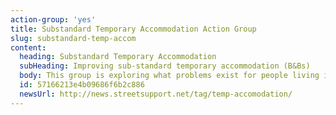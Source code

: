```yaml
---
action-group: 'yes'
title: Substandard Temporary Accommodation Action Group
slug: substandard-temp-accom
content:
  heading: Substandard Temporary Accommodation
  subHeading: Improving sub-standard temporary accommodation (B&Bs)
  body: This group is exploring what problems exist for people living in temporary accomodation, and asking 'what kind of things do we want to change?'. The group has a number of people with lived experience of this situation, and includes JustLife and representatives from the Fire & Rescue service.
  id: 57166213e4b09686f6b2c886
  newsUrl: http://news.streetsupport.net/tag/temp-accomodation/
---
```



